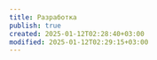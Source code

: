 ```yaml
---
title: Разработка
publish: true
created: 2025-01-12T02:28:40+03:00
modified: 2025-01-12T02:29:15+03:00
---
```


